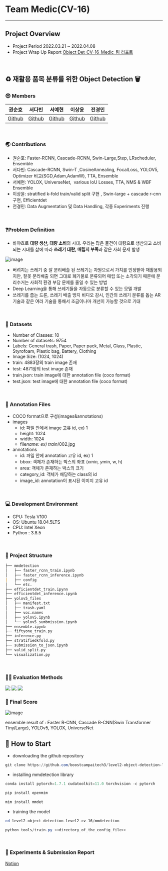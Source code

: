 # Team Medic(CV-16)

---

## Project Overview

- Project Period
2022.03.21 ~ 2022.04.08
- Project Wrap Up Report
[Object Det_CV-16_Medic_팀 리포트](https://s3-us-west-2.amazonaws.com/secure.notion-static.com/ff907b45-2d26-45df-9c24-7b0db6a1b00c/Object_Det_CV_팀_리포트(16조).pdf)
<br>

## ♻️ 재활용 품목 분류를 위한 Object Detection 🗑

### 😎 Members

| 권순호 | 서다빈 | 서예현 | 이상윤 | 전경민 |
| --- | --- | --- | --- | --- |
| [Github](https://github.com/tnsgh9603) | [Github](https://github.com/sodabeans) | [Github](https://github.com/yehyunsuh) | [Github](https://github.com/SSANGYOON?tab=repositories) | [Github](https://github.com/seoulsky-field) |
<br>

### 🌏 Contributions

- 권순호: Faster-RCNN, Cascade-RCNN, Swin-Large,Step, LRscheduler, Ensemble
- 서다빈: Cascade-RCNN, Swin-T ,CosineAnnealing, FocalLoss, YOLOV5, Optimizer 비교(SGD,Adam,AdamW), TTA, Ensemble
- 서예현: YOLOX, UniverseNet,  various IoU Losses, TTA, NMS & WBF Ensemble
- 이상윤:  stratified k-fold train/valid split 구현 , Swin-large + cascade r-cnn 구현, Efficientdet
- 전경민: Data Augmentation 및 Data Handling, 각종 Experiments 진행
<br>

### **❓Problem Definition**

- 바야흐로 **대량 생산, 대량 소비**의 시대. 우리는 많은 물건이 대량으로 생산되고 소비되는 시대를 삶에 따라 **쓰레기 대란, 매립지 부족**과 같은 사회 문제 발생

![image](https://user-images.githubusercontent.com/83350060/163540616-ef692c19-b993-4152-ab7e-132c6faf2df1.png)

- 버려지는 쓰레기 중 잘 분리배출 된 쓰레기는 자원으로서 가치를 인정받아 재활용되지만, 잘못 분리배출 되면 그대로 폐기물로 분류되어 매립 또는 소각되기 때문에 분리수거는 사회적 환경 부담 문제를 줄일 수 있는 방법
- Deep Learning을 통해 쓰레기들을 자동으로 분류할 수 있는 모델 개발
- 쓰레기를 줍는 드론, 쓰레기 배출 방지 비디오 감시, 인간의 쓰레기 분류를 돕는 AR 기술과 같은 여러 기술을 통해서 조금이나마 개선이 가능할 것으로 기대
<br>

### 💾 Datasets

- Number of Classes: 10
- Number of datasets: 9754
- Labels: General trash, Paper, Paper pack, Metal, Glass, Plastic, Styrofoam, Plastic bag, Battery, Clothing
- Image Size: (1024, 1024)
- train: 4883장의 train image 존재
- test: 4871장의 test image 존재
- train.json: train image에 대한 annotation file (coco format)
- test.json: test image에 대한 annotation file (coco format)
<br>

### 💾 Annotation Files

- COCO format으로 구성(images&annotations)
- images
    - id: 파일 안에서 image 고유 id, ex) 1
    - height: 1024
    - width: 1024
    - file*name: ex) train*/002.jpg
- annotations
    - id: 파일 안에 annotation 고유 id, ex) 1
    - bbox: 객체가 존재하는 박스의 좌표 (x*min, y*min, w, h)
    - area: 객체가 존재하는 박스의 크기
    - category_id: 객체가 해당하는 class의 id
    - image_id: annotation이 표시된 이미지 고유 id
<br>

### 💻 **Development Environment**

- GPU: Tesla V100
- OS: Ubuntu 18.04.5LTS
- CPU: Intel Xeon
- Python : 3.8.5
<br>

### 📁 Project Structure

```markdown
├── mmdetection
│   ├── faster_rcnn_train.ipynb
│   ├── faster_rcnn_inference.ipynb
|   ├── config
│   └── etc.
├── efficientdet_train.ipynn
├── efficientdet_inference.ipynb
├── yolov5_files
│   ├── manifest.txt
│   ├── trash.yaml
│   ├── voc.names
│   ├── yolov5.ipynb
│   └── yolov5_sumbmission.ipynb
├── ensemble.ipynb
├── fiftyone_train.py
├── inference.py
├── stratifiedkfold.py
├── submission_to_json.ipynb
├── valid_split.py
└── visualization.py
```
<br>

### 👨‍🏫 Evaluation Methods

<img src="https://latex.codecogs.com/png.image?\inline&space;\huge&space;\dpi{100}\bg{white}\textup{Precision}=\frac{TP}{TP&plus;FP}=\frac{TP}{\textup{All&space;Detections}}">

<img src="https://latex.codecogs.com/png.image?\inline&space;\huge&space;\dpi{100}\bg{white}\textup{Recall}=\frac{TP}{TP&plus;FN}=\frac{TP}{\textup{All&space;Ground&space;Truths}}">

<img src="https://latex.codecogs.com/png.image?\inline&space;\huge&space;\dpi{100}\bg{white}\textup{mAP}=\frac{1}{n}\sum_{k=1}^{n}AP_{k}&space;\textup{&space;where&space;n&space;means&space;each&space;class}">

### 💯 Final Score

![image](https://user-images.githubusercontent.com/83350060/163540703-cfe5fb39-0638-4fb4-8628-756f3137e216.png)

ensemble result of :
Faster R-CNN, Cascade R-CNN(Swin Transformer Tiny/Large), YOLOv5, YOLOX, UniverseNet
<br>

## 👀 How to Start

- downloading the github repository

```powershell
git clone https://github.com/boostcampaitech3/level2-object-detection-level2-cv-16.git
```

- installing mmdetection library

```powershell
conda install pytorch=1.7.1 cudatoolkit=11.0 torchvision -c pytorch

pip install openmim

mim install mmdet
```

- training the model

```powershell
cd level2-object-detection-level2-cv-16/mmdetection

python tools/train.py <<directory_of_the_config_file>>
```
<br>

### 📄 Experiments & Submission Report

[Notion](https://www.notion.so/W10-12-Object-Detection-Project-Team-Medic-027299e9ecb64d01aa5dcbc07307aef0)
